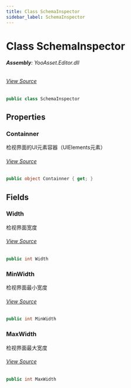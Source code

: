 ```yaml
---
title: Class SchemaInspector
sidebar_label: SchemaInspector
---
```

# Class SchemaInspector


###### **Assembly**: YooAsset.Editor.dll
###### [View Source](https://github.com/tuyoogame/YooAsset-Samples.git/blob/main/Assets/YooAsset/Editor/AssetArtScanner/SchemaInspector.cs#L4)
```csharp title="Declaration"
public class SchemaInspector
```
## Properties
### Containner
检视界面的UI元素容器（UIElements元素）
###### [View Source](https://github.com/tuyoogame/YooAsset-Samples.git/blob/main/Assets/YooAsset/Editor/AssetArtScanner/SchemaInspector.cs#L9)
```csharp title="Declaration"
public object Containner { get; }
```
## Fields
### Width
检视界面宽度
###### [View Source](https://github.com/tuyoogame/YooAsset-Samples.git/blob/main/Assets/YooAsset/Editor/AssetArtScanner/SchemaInspector.cs#L14)
```csharp title="Declaration"
public int Width
```
### MinWidth
检视界面最小宽度
###### [View Source](https://github.com/tuyoogame/YooAsset-Samples.git/blob/main/Assets/YooAsset/Editor/AssetArtScanner/SchemaInspector.cs#L19)
```csharp title="Declaration"
public int MinWidth
```
### MaxWidth
检视界面最大宽度
###### [View Source](https://github.com/tuyoogame/YooAsset-Samples.git/blob/main/Assets/YooAsset/Editor/AssetArtScanner/SchemaInspector.cs#L24)
```csharp title="Declaration"
public int MaxWidth
```
